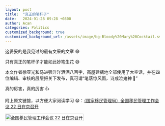```yaml
---
layout: post
title:  "真正的笔杆子"
date:   2024-01-28 09:28 +0800
author: Acan
categories: Politics
customized_background: true
customized_background_url: /assets/image/bg-Bloody%20Mary%20Cocktail.svg
---
```


这妥妥的是我见过的最有文采的文章 😅

只有真正的笔杆子才能如此妙笔生花 😅

本文作者徐亚光和马进强洋洋洒洒八百字，高屋建瓴地全部使用了大空话，并在四位编辑、审核的层层把关下发布，真可谓“笔落惊风雨，诗成泣鬼神 👻”

真的厉害，真的厉害 👍

附上原文链接，以方便大家阅读学习 😁：[（国家移民管理局）全国移民管理工作会议 22 日在京召开](https://mp.weixin.qq.com/s/pYMrcDlCXnhqVtyexGiQFA)

<img src="/Wisteria-Moments/assets/image/2023-01-28_09:35.jpeg" alt="全国移民管理工作会议 22 日在京召开" style="width: fit-content;">